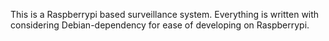 This is a Raspberrypi based surveillance system.
Everything is written with considering Debian-dependency
for ease of developing on Raspberrypi.
